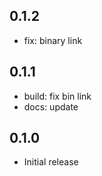 ## 0.1.2

- fix: binary link

## 0.1.1

- build: fix bin link
- docs: update

## 0.1.0

- Initial release

